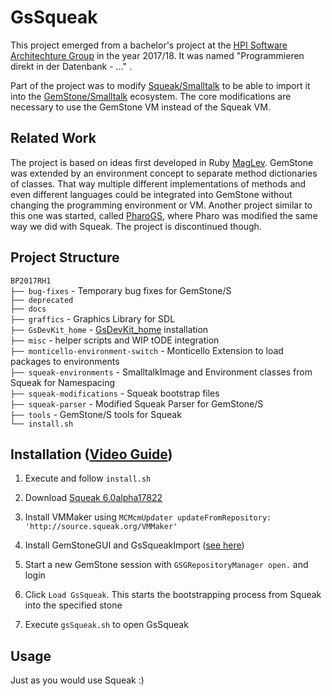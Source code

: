 # GsSqueak

This project emerged from a bachelor's project at the [HPI Software Architechture Group](https://github.com/hpi-swa-lab) in the year 2017/18. It was named "Programmieren direkt in der Datenbank - ..." .

Part of the project was to modify [Squeak/Smalltalk](https://squeak.org/) to be able to import it into the [GemStone/Smalltalk](https://gemtalksystems.com/products/gs64/) ecosystem. The core modifications are necessary to use the GemStone VM instead of the Squeak VM.

## Related Work

The project is based on ideas first developed in Ruby [MagLev](https://github.com/MagLev/maglev). GemStone was extended by an environment concept to separate method dictionaries of classes. That way multiple different implementations of methods and even different languages could be integrated into GemStone without changing the programming environment or VM.
Another project similar to this one was started, called [PharoGS](https://github.com/dalehenrich/PharoGs), where Pharo was modified the same way we did with Squeak. The project is discontinued though.

## Project Structure
`BP2017RH1`  
`├── bug-fixes` - Temporary bug fixes for GemStone/S  
`├── deprecated`  
`├── docs`  
`├── graffics` - Graphics Library for SDL  
`├── GsDevKit_home` - [GsDevKit_home](https://github.com/GsDevKit/GsDevKit_home) installation  
`├── misc` - helper scripts and WIP tODE integration  
`├── monticello-environment-switch` - Monticello Extension to load packages to environments  
`├── squeak-environments` - SmalltalkImage and Environment classes from Squeak for Namespacing  
`├── squeak-modifications` - Squeak bootstrap files  
`├── squeak-parser` - Modified Squeak Parser for GemStone/S  
`├── tools` - GemStone/S tools for Squeak  
`└── install.sh`  


## Installation ([Video Guide](https://youtu.be/TLOmrb4Ty14))
1. Execute and follow `install.sh`

2. Download [Squeak 6.0alpha17822](http://files.squeak.org/6.0alpha/Squeak6.0alpha-17822-64bit/)

3. Install VMMaker using `MCMcmUpdater updateFromRepository: 'http://source.squeak.org/VMMaker'`

4. Install GemStoneGUI and GsSqueakImport ([see here](https://github.com/hpi-swa-lab/BP2017RH1/tree/master/tools))

5. Start a new GemStone session with `GSGRepositoryManager open.` and login

6. Click `Load GsSqueak`. This starts the bootstrapping process from Squeak into the specified stone

7. Execute `gsSqueak.sh` to open GsSqueak

## Usage

Just as you would use Squeak :)
